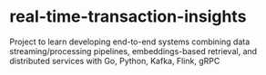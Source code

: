# real-time-transaction-insights
Project to learn developing end-to-end systems combining data streaming/processing pipelines, embeddings-based retrieval, and distributed services with Go, Python, Kafka, Flink, gRPC
